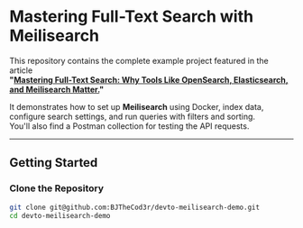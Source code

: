 # Mastering Full-Text Search with Meilisearch

This repository contains the complete example project featured in the article  
**"[Mastering Full-Text Search: Why Tools Like OpenSearch, Elasticsearch, and Meilisearch Matter.](https://dev.to/bjthecod3r/mastering-full-text-search-why-tools-like-opensearch-elasticsearch-and-meilisearch-matter-31ao)"**

It demonstrates how to set up **Meilisearch** using Docker, index data, configure search settings, and run queries with filters and sorting.  
You'll also find a Postman collection for testing the API requests.

---

## Getting Started

### Clone the Repository
```bash
git clone git@github.com:BJTheCod3r/devto-meilisearch-demo.git
cd devto-meilisearch-demo